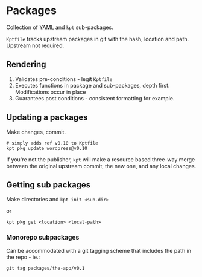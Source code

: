 # Packages

Collection of YAML and `kpt` sub-packages.

`Kptfile` tracks upstream packages in git with the hash, location and path. Upstream not required.

## Rendering

1. Validates pre-conditions - legit `Kptfile`
2. Executes functions in package and sub-packages, depth first. Modifications occur in place
3. Guarantees post conditions - consistent formatting for example.

## Updating a packages

Make changes, commit. 

```
# simply adds ref v0.10 to Kptfile
kpt pkg update wordpress@v0.10
```

If you're not the publisher, `kpt` will make a resource based three-way merge between the original upstream commit, the new one, and any local changes.

## Getting sub packages

Make directories and `kpt init <sub-dir>`

or 

`kpt pkg get <location> <local-path>`

### Monorepo subpackages

Can be accommodated with a git tagging scheme that includes the path in the repo - ie.:

```
git tag packages/the-app/v0.1
```
